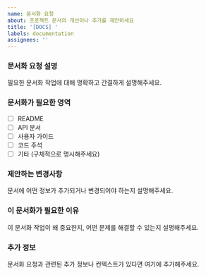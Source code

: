```yaml
---
name: 문서화 요청
about: 프로젝트 문서의 개선이나 추가를 제안하세요
title: '[DOCS] '
labels: documentation
assignees: ''
---
```


### 문서화 요청 설명
필요한 문서화 작업에 대해 명확하고 간결하게 설명해주세요.

### 문서화가 필요한 영역
- [ ] README
- [ ] API 문서
- [ ] 사용자 가이드
- [ ] 코드 주석
- [ ] 기타 (구체적으로 명시해주세요)

### 제안하는 변경사항
문서에 어떤 정보가 추가되거나 변경되어야 하는지 설명해주세요.

### 이 문서화가 필요한 이유
이 문서화 작업이 왜 중요한지, 어떤 문제를 해결할 수 있는지 설명해주세요.

### 추가 정보
문서화 요청과 관련된 추가 정보나 컨텍스트가 있다면 여기에 추가해주세요.